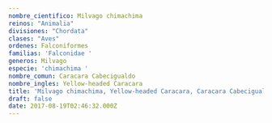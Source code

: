 ```yaml
---
nombre_cientifico: Milvago chimachima
reinos: "Animalia"
divisiones: "Chordata"
clases: "Aves"
ordenes: Falconiformes
familias: 'Falconidae '
generos: Milvago
especie: 'chimachima '
nombre_comun: Caracara Cabecigualdo
nombre_ingles: Yellow-headed Caracara
title: 'Milvago chimachima, Yellow-headed Caracara, Caracara Cabecigualdo'
draft: false
date: 2017-08-19T02:46:32.000Z
---
```


